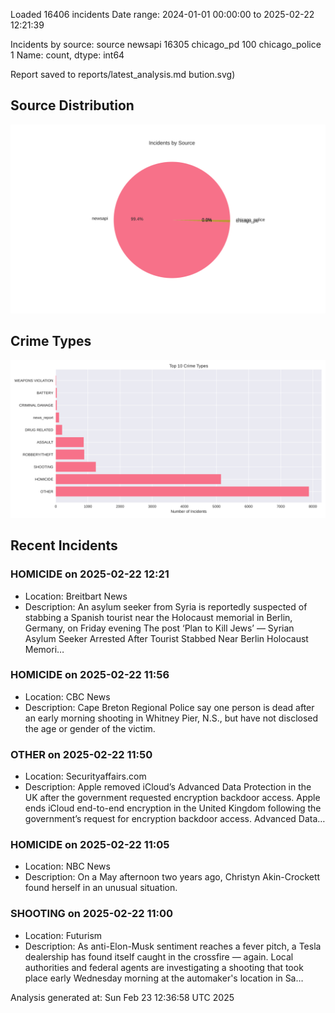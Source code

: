 
Loaded 16406 incidents
Date range: 2024-01-01 00:00:00 to 2025-02-22 12:21:39

Incidents by source:
source
newsapi           16305
chicago_pd          100
chicago_police        1
Name: count, dtype: int64

Report saved to reports/latest_analysis.md
bution.svg)

## Source Distribution
![Source Distribution](images/source_distribution.svg)

## Crime Types
![Crime Types](images/crime_types.svg)

## Recent Incidents

### HOMICIDE on 2025-02-22 12:21
- Location: Breitbart News
- Description: An asylum seeker from Syria is reportedly suspected of stabbing a Spanish tourist near the Holocaust memorial in Berlin, Germany, on Friday evening
The post ‘Plan to Kill Jews’ — Syrian Asylum Seeker Arrested After Tourist Stabbed Near Berlin Holocaust Memori…


### HOMICIDE on 2025-02-22 11:56
- Location: CBC News
- Description: Cape Breton Regional Police say one person is dead after an early morning shooting in Whitney Pier, N.S., but have not disclosed the age or gender of the victim.


### OTHER on 2025-02-22 11:50
- Location: Securityaffairs.com
- Description: Apple removed iCloud’s Advanced Data Protection in the UK after the government requested encryption backdoor access. Apple ends iCloud end-to-end encryption in the United Kingdom following the government’s request for encryption backdoor access. Advanced Data…


### HOMICIDE on 2025-02-22 11:05
- Location: NBC News
- Description: On a May afternoon two years ago, Christyn Akin-Crockett found herself in an unusual situation.


### SHOOTING on 2025-02-22 11:00
- Location: Futurism
- Description: As anti-Elon-Musk sentiment reaches a fever pitch, a Tesla dealership has found itself caught in the crossfire — again. Local authorities and federal agents are investigating a shooting that took place early Wednesday morning at the automaker's location in Sa…

Analysis generated at: Sun Feb 23 12:36:58 UTC 2025
